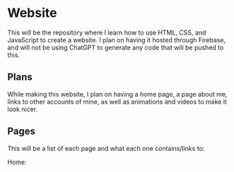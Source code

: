 # Website
This will be the repository where I learn how to use HTML, CSS, and JavaScript to create a website. I plan on having it hosted through Firebase, and will not be using ChatGPT to generate any code that will be pushed to this.

## Plans
While making this website, I plan on having a home page, a page about me, links to other accounts of mine, as well as animations and videos to make it look nicer. 

## Pages
This will be a list of each page and what each one contains/links to:

Home:
